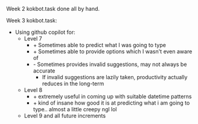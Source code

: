 Week 2 kokbot.task done all by hand.

Week 3 kokbot.task:
- Using github copilot for:
    - Level 7
        - \+ Sometimes able to predict what I was going to type
        - \+ Sometimes able to provide options which I wasn't even aware of
        - \- Sometimes provides invalid suggestions, may not always be accurate
          - If invalid suggestions are lazily taken, productivity actually reduces in the long-term
    - Level 8
      - \+ extremely useful in coming up with suitable datetime patterns
      - \+ kind of insane how good it is at predicting what i am going to type.. almost a little creepy ngl lol
    - Level 9 and all future increments